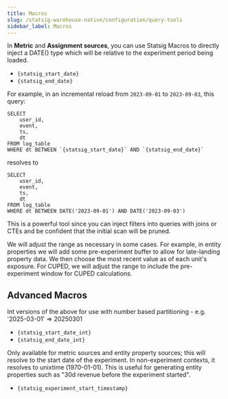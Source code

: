 ```yaml
---
title: Macros
slug: /statsig-warehouse-native/configuration/query-tools
sidebar_label: Macros
---
```


In **Metric** and **Assignment sources**, you can use Statsig Macros to directly inject a DATE() type which will be relative to the experiment period being loaded.

- `{statsig_start_date}`
- `{statsig_end_date}`

For example, in an incremental reload from `2023-09-01` to `2023-09-03`, this query:

```
SELECT
    user_id,
    event,
    ts,
    dt
FROM log_table
WHERE dt BETWEEN `{statsig_start_date}` AND `{statsig_end_date}`
```

resolves to

```
SELECT
    user_id,
    event,
    ts,
    dt
FROM log_table
WHERE dt BETWEEN DATE('2023-09-01') AND DATE('2023-09-03')
```

This is a powerful tool since you can inject filters into queries with joins or CTEs and be confident that the initial scan will be pruned.

We will adjust the range as necessary in some cases. For example, in entity properties we will add some pre-experiment buffer to allow for late-landing property data. We then choose the most recent value as of each unit's exposure. For CUPED, we will adjust the range to include the pre-experiment window for CUPED calculations.

## Advanced Macros

Int versions of the above for use with number based partitioning - e.g. '2025-03-01' => 20250301
- `{statsig_start_date_int}`
- `{statsig_end_date_int}`

Only available for metric sources and entity property sources; this will resolve to the start date of the experiment. In non-experiment contexts, it resolves to unixtime (1970-01-01). This is useful for generating entity properties such as "30d revenue before the experiment started".
- `{statsig_experiment_start_timestamp}`


